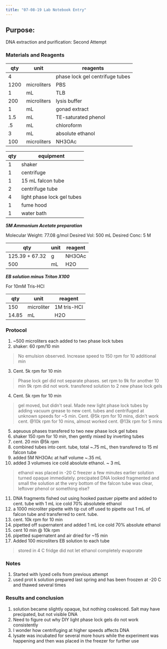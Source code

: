 ```yaml
---
title: "07-08-19 Lab Notebook Entry"
---
```


## Purpose:
DNA extraction and purification: Second Attempt

### Materials and Reagents
 
|qty|unit|reagents|
|---|---|---|
|4||phase lock gel centrifuge tubes|
|1200|microliters| PBS|
|1|mL|TLB|
|200|microliters|lysis buffer|
|1|mL|gonad extract|
|1.5|mL|TE-saturated phenol|
|.5|mL|chloroform|
|3| mL| absolute ethanol|
|100| microliters|NH3OAc|

|qty|equipment|
|---|---|
|1|shaker|
|1|centrifuge|
|1|15 mL falcon tube|
|2|centrifuge tube|
|4|light phase lock gel tubes|
|1|fume hood|
|1|water bath|

___5M Ammonium Acetate preparation___

Molecular Weight: 77.08 g/mol
Desired Vol: 500 mL
Desired Conc: 5 M

|qty|unit|reagent|
|---|---|---|
|125.39 + 67.32|g|NH3OAc|
|500|mL|H2O|

___EB solution minus Triton X100___

For 10mM Tris-HCl

|qty|unit|reagent|
|---|---|---|
|150|microliter|1M tris-HCl|
|14.85|mL|H2O|

### Protocol
1. ~500 microliters each added to two phase lock tubes
2. shaker: 60 rpm/10 min
> No emulsion observed. Increase speed to 150 rpm for 10 additional min
3. Cent. 5k rpm for 10 min
> Phase lock gel did not separate phases. set rpm to 9k for another 10 min
> 9k rpm did not work. transfered solution to 2 new phase lock gels
4. Cent. 5k rpm for 10 min
> gel moved, but didn't seal.
> Made new light phase lock tubes by adding vacuum grease to new cent. tubes and centrifuged at unknown speeds for ~5 min.
> Cent. @5k rpm for 10 mins, didn't work
> cent. @10k rpm for 10 mins, almost worked
> cent. @13k rpm for 5 mins
5. aqeuous phases transfered to two new phase lock gel tubes
6. shaker 150 rpm for 10 min, then gently mixed by inverting tubes
7. cent. 20 min @5k rpm
8. combined tubes into cent. tube, total ~.75 mL, then transfered to 15 ml falcon tube
9. added 5M NH3OAc at half volume ~.35 mL
10. added 3 volumves ice cold absolute ethanol. ~ 3 mL
> ethanol was placed in -20 C freezer a few minutes earlier
> solution turned opaque immediately. precipated DNA looked fragmented and small
> the solution at the very bottom of the falcon tube was clear, leftover phenol or something else?
11. DNA fragments fished out using hooked pastuer pipette and added to cent. tube with 1 mL ice cold 70% absolutele ethanol
12. a 1000 microliter pipette with tip cut off used to pipette out 1 mL of falcon tube and transferred to cent. tube. 
13. cent. 10k rpm for 10 min
14. pipetted off supernatent and added 1 mL ice cold 70% absolute ethanol
15. cent 10 min @ 10k rpm
16. pipetted supernatent and air dried for ~15 min
17. Added 100 microliters EB solution to each tube
> stored in 4 C fridge
> did not let ethanol completely evaporate

### Notes
1. Started with lyzed cells from previous attempt
2. used prot k solution prepared last spring and has been froozen at -20 C and thawed several times


### Results and conclusion
1. solution became slightly opaque, but nothing coalesced. Salt may have precipated, but not visible DNA
2. Need to figure out why DIY light phase lock gels do not work consistently
3. I wonder how centrifuging at higher speeds affects DNA
4. lysate was incubated for several more hours while the experiment was happening and then was placed in the freezer for further use

